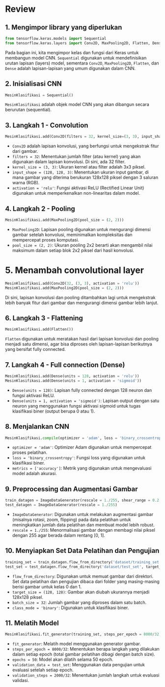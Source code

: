 # Review

## 1. Mengimpor library yang diperlukan
```python
from tensorflow.keras.models import Sequential
from tensorflow.keras.layers import Conv2D, MaxPooling2D, Flatten, Dense
```
Pada bagian ini, kita mengimpor kelas dan fungsi dari Keras untuk membangun model CNN. `Sequential` digunakan untuk mendefinisikan urutan lapisan (layers) model, sementara `Conv2D`, `MaxPooling2D`, `Flatten`, dan `Dense` adalah lapisan-lapisan yang umum digunakan dalam CNN.

## 2. Inisialisasi CNN

```python
MesinKlasifikasi = Sequential()
```
`MesinKlasifikasi` adalah objek model CNN yang akan dibangun secara berurutan (sequential).

## 3. Langkah 1 - Convolution
```python
MesinKlasifikasi.add(Conv2D(filters = 32, kernel_size=(3, 3), input_shape = (128, 128, 3), activation = 'relu'))
```
- `Conv2D` adalah lapisan konvolusi, yang berfungsi untuk mengekstrak fitur dari gambar.
- `filters = 32`: Menentukan jumlah filter (atau kernel) yang akan digunakan dalam lapisan konvolusi. Di sini, ada 32 filter.
- `kernel_size = (3, 3)`: Ukuran kernel atau filter adalah 3x3 piksel.
- `input_shape = (128, 128, 3)`: Menentukan ukuran input gambar, di mana gambar yang diterima berukuran 128x128 piksel dengan 3 saluran warna (RGB).
- `activation = 'relu'`: Fungsi aktivasi ReLU (Rectified Linear Unit) digunakan untuk memperkenalkan non-linearitas dalam model.
## 4. Langkah 2 - Pooling
```python
MesinKlasifikasi.add(MaxPooling2D(pool_size = (2, 2)))
```
- `MaxPooling2D`: Lapisan pooling digunakan untuk mengurangi dimensi gambar setelah konvolusi, meminimalkan kompleksitas dan mempercepat proses komputasi.
- `pool_size = (2, 2)`: Ukuran pooling 2x2 berarti akan mengambil nilai maksimum dalam setiap blok 2x2 piksel dari hasil konvolusi.
# 5. Menambah convolutional layer
```python
MesinKlasifikasi.add(Conv2D(32, (3, 3), activation = 'relu'))
MesinKlasifikasi.add(MaxPooling2D(pool_size = (2, 2)))
```
Di sini, lapisan konvolusi dan pooling ditambahkan lagi untuk mengekstrak lebih banyak fitur dari gambar dan mengurangi dimensi gambar lebih lanjut.

## 6. Langkah 3 - Flattening
```python
MesinKlasifikasi.add(Flatten())
```
`Flatten` digunakan untuk meratakan hasil dari lapisan konvolusi dan pooling menjadi satu dimensi, agar bisa diproses oleh lapisan-lapisan berikutnya yang bersifat fully connected.

## 7. Langkah 4 - Full connection (Dense)
```python
MesinKlasifikasi.add(Dense(units = 128, activation = 'relu'))
MesinKlasifikasi.add(Dense(units = 1, activation = 'sigmoid'))
```
- `Dense(units = 128)`: Lapisan fully connected dengan 128 neuron dan fungsi aktivasi ReLU.
- `Dense(units = 1, activation = 'sigmoid')`: Lapisan output dengan satu neuron yang menggunakan fungsi aktivasi sigmoid untuk tugas klasifikasi biner (output berupa 0 atau 1).
## 8. Menjalankan CNN
```python
MesinKlasifikasi.compile(optimizer = 'adam', loss = 'binary_crossentropy', metrics = ['accuracy'])
```
- `optimizer = 'adam'`: Optimizer Adam digunakan untuk mempercepat proses pelatihan.
- `loss = 'binary_crossentropy'`: Fungsi loss yang digunakan untuk klasifikasi biner.
- `metrics = ['accuracy']`: Metrik yang digunakan untuk mengevaluasi model adalah akurasi.

## 9. Preprocessing dan Augmentasi Gambar
```python
train_datagen = ImageDataGenerator(rescale = 1./255, shear_range = 0.2, zoom_range = 0.2, horizontal_flip = True)
test_datagen = ImageDataGenerator(rescale = 1./255)
```
- `ImageDataGenerator`: Digunakan untuk melakukan augmentasi gambar (misalnya rotasi, zoom, flipping) pada data pelatihan untuk meningkatkan jumlah data pelatihan dan membuat model lebih robust.
- `rescale = 1./255`: Menormalisasi gambar dengan membagi nilai piksel dengan 255 agar berada dalam rentang [0, 1].
  
## 10. Menyiapkan Set Data Pelatihan dan Pengujian
```python
training_set = train_datagen.flow_from_directory('dataset/training_set', target_size = (128, 128), batch_size = 32, class_mode = 'binary')
test_set = test_datagen.flow_from_directory('dataset/test_set', target_size = (128, 128), batch_size = 32, class_mode = 'binary')
```
- `flow_from_directory`: Digunakan untuk memuat gambar dari direktori. Set data pelatihan dan pengujian dibaca dari folder yang masing-masing berisi gambar untuk kelas 0 dan 1.
- `target_size = (128, 128)`: Gambar akan diubah ukurannya menjadi 128x128 piksel.
- `batch_size = 32`: Jumlah gambar yang diproses dalam satu batch.
- `class_mode = 'binary'`: Digunakan untuk klasifikasi biner.

## 11. Melatih Model
```python
MesinKlasifikasi.fit_generator(training_set, steps_per_epoch = 8000/32, epochs = 50, validation_data = test_set, validation_steps = 2000/32)
```
- `fit_generator`: Melatih model menggunakan generator gambar.
- `steps_per_epoch = 8000/32`: Menentukan berapa langkah yang dilakukan dalam setiap epoch (total gambar pelatihan dibagi dengan batch size).
- `epochs = 50`: Model akan dilatih selama 50 epoch.
- `validation_data = test_set`: Menggunakan data pengujian untuk evaluasi setelah setiap epoch.
- `validation_steps = 2000/32`: Menentukan jumlah langkah untuk evaluasi validasi.

